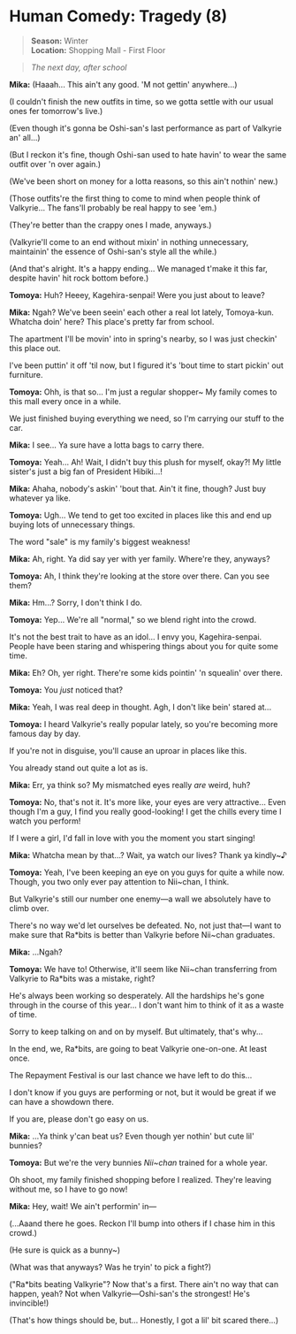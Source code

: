 # Human Comedy: Tragedy (8)

> **Season:** Winter<br>
> **Location:** Shopping Mall - First Floor

> *The next day, after school*

**Mika:** (Haaah... This ain't any good. 'M not gettin' anywhere...)

(I couldn't finish the new outfits in time, so we gotta settle with our usual ones fer tomorrow's live.)

(Even though it's gonna be Oshi-san's last performance as part of Valkyrie an' all...)

(But I reckon it's fine, though Oshi-san used to hate havin' to wear the same outfit over 'n over again.)

(We've been short on money for a lotta reasons, so this ain't nothin' new.)

(Those outfits're the first thing to come to mind when people think of Valkyrie... The fans'll probably be real happy to see 'em.)

(They're better than the crappy ones I made, anyways.)

(Valkyrie'll come to an end without mixin' in nothing unnecessary, maintainin' the essence of Oshi-san's style all the while.)

(And that's alright. It's a happy ending... We managed t'make it this far, despite havin' hit rock bottom before.)

**Tomoya:** Huh? Heeey, Kagehira-senpai! Were you just about to leave?

**Mika:** Ngah? We've been seein' each other a real lot lately, Tomoya-kun. Whatcha doin' here? This place's pretty far from school.

The apartment I'll be movin' into in spring's nearby, so I was just checkin' this place out.

I've been puttin' it off 'til now, but I figured it's 'bout time to start pickin' out furniture.

**Tomoya:** Ohh, is that so... I'm just a regular shopper~ My family comes to this mall every once in a while.

We just finished buying everything we need, so I'm carrying our stuff to the car.

**Mika:** I see... Ya sure have a lotta bags to carry there.

**Tomoya:** Yeah... Ah! Wait, I didn't buy this plush for myself, okay?! My little sister's just a big fan of President Hibiki...!

**Mika:** Ahaha, nobody's askin' 'bout that. Ain't it fine, though? Just buy whatever ya like.

**Tomoya:** Ugh... We tend to get too excited in places like this and end up buying lots of unnecessary things.

The word "sale" is my family's biggest weakness!

**Mika:** Ah, right. Ya did say yer with yer family. Where're they, anyways?

**Tomoya:** Ah, I think they're looking at the store over there. Can you see them?

**Mika:** Hm...? Sorry, I don't think I do.

**Tomoya:** Yep... We're all "normal," so we blend right into the crowd.

It's not the best trait to have as an idol... I envy you, Kagehira-senpai. People have been staring and whispering things about you for quite some time.

**Mika:** Eh? Oh, yer right. There're some kids pointin' 'n squealin' over there.

**Tomoya:** You *just* noticed that?

**Mika:** Yeah, I was real deep in thought. Agh, I don't like bein' stared at...

**Tomoya:** I heard Valkyrie's really popular lately, so you're becoming more famous day by day.

If you're not in disguise, you'll cause an uproar in places like this.

You already stand out quite a lot as is.

**Mika:** Err, ya think so? My mismatched eyes really *are* weird, huh?

**Tomoya:** No, that's not it. It's more like, your eyes are very attractive... Even though I'm a guy, I find you really good-looking! I get the chills every time I watch you perform!

If I were a girl, I'd fall in love with you the moment you start singing!

**Mika:** Whatcha mean by that...? Wait, ya watch our lives? Thank ya kindly~♪

**Tomoya:** Yeah, I've been keeping an eye on you guys for quite a while now. Though, you two only ever pay attention to Nii~chan, I think.

But Valkyrie's still our number one enemy—a wall we absolutely have to climb over.

There's no way we'd let ourselves be defeated. No, not just that—I want to make sure that Ra*bits is better than Valkyrie before Nii~chan graduates.

**Mika:** ...Ngah?

**Tomoya:** We have to! Otherwise, it'll seem like Nii~chan transferring from Valkyrie to Ra*bits was a mistake, right?

He's always been working so desperately. All the hardships he's gone through in the course of this year... I don't want him to think of it as a waste of time.

Sorry to keep talking on and on by myself. But ultimately, that's why...

In the end, we, Ra*bits, are going to beat Valkyrie one-on-one. At least once.

The Repayment Festival is our last chance we have left to do this...

I don't know if you guys are performing or not, but it would be great if we can have a showdown there.

If you are, please don't go easy on us.

**Mika:** ...Ya think y'can beat us? Even though yer nothin' but cute lil' bunnies?

**Tomoya:** But we're the very bunnies *Nii~chan* trained for a whole year.

Oh shoot, my family finished shopping before I realized. They're leaving without me, so I have to go now!

**Mika:** Hey, wait! We ain't performin' in—

(...Aaand there he goes. Reckon I'll bump into others if I chase him in this crowd.)

(He sure is quick as a bunny~)

(What was that anyways? Was he tryin' to pick a fight?)

("Ra*bits beating Valkyrie"? Now that's a first. There ain't no way that can happen, yeah? Not when Valkyrie—Oshi-san's the strongest! He's invincible!)

(That's how things should be, but... Honestly, I got a lil' bit scared there...)
